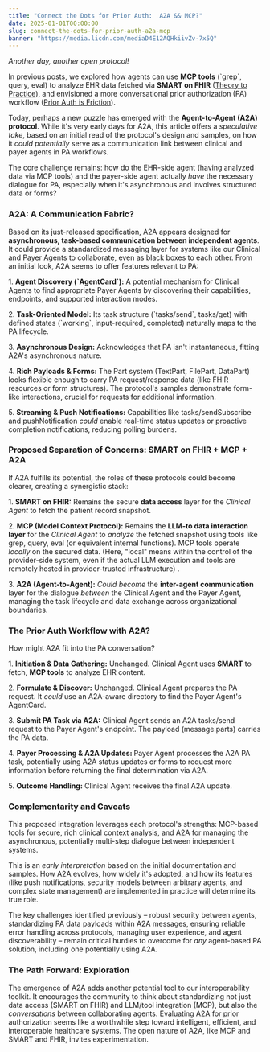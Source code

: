 ```yaml
---
title: "Connect the Dots for Prior Auth:  A2A && MCP?"
date: 2025-01-01T00:00:00
slug: connect-the-dots-for-prior-auth-a2a-mcp
banner: "https://media.licdn.com/mediaD4E12AQHkiivZv-7x5Q"
---
```

<p><em>Another day, another open protocol!</em></p><p>In previous posts, we explored how agents can use <strong>MCP tools</strong> (`grep`, query, eval) to analyze EHR data fetched via <strong>SMART on FHIR</strong> (<a href="https://www.linkedin.com/pulse/theory-practice-llm-agents-using-mcp-tools-real-ehr-data-mandel-md-acknc/?trackingId=EWaylSalcNefAgpYyhFCpQ%3D%3D" target="_blank">Theory to Practice</a>), and envisioned a more conversational prior authorization (PA) workflow (<a href="https://www.linkedin.com/pulse/prior-auth-friction-cant-we-just-talk-josh-mandel-md-taq6c/" target="_blank">Prior Auth is Friction</a>).</p><p>Today, perhaps a new puzzle has emerged with the <strong>Agent-to-Agent (A2A) protocol</strong>. While it's very early days for A2A, this article offers a <em>speculative take</em>, based on an initial read of the protocol's design and samples, on how it <em>could potentially</em> serve as a communication link between clinical and payer agents in PA workflows.</p><p>The core challenge remains: how do the EHR-side agent (having analyzed data via MCP tools) and the payer-side agent actually <em>have</em> the necessary dialogue for PA, especially when it's asynchronous and involves structured data or forms?</p><h3>A2A: A Communication Fabric?</h3><p>Based on its just-released specification, A2A appears designed for <strong>asynchronous, task-based communication between independent agents</strong>. It could provide a standardized messaging layer for systems like our Clinical and Payer Agents to collaborate, even as black boxes to each other. From an initial look, A2A seems to offer features relevant to PA:</p><p>1.  <strong>Agent Discovery (`AgentCard`):</strong> A potential mechanism for Clinical Agents to find appropriate Payer Agents by discovering their capabilities, endpoints, and supported interaction modes.</p><p>2.  <strong>Task-Oriented Model:</strong> Its task structure (`tasks/send`, tasks/get) with defined states (`working`, input-required, completed) naturally maps to the PA lifecycle.</p><p>3.  <strong>Asynchronous Design:</strong> Acknowledges that PA isn't instantaneous, fitting A2A's asynchronous nature.</p><p>4.  <strong>Rich Payloads &amp; Forms:</strong> The Part system (TextPart, FilePart, DataPart) looks flexible enough to carry PA request/response data (like FHIR resources or form structures). The protocol's samples demonstrate form-like interactions, crucial for requests for additional information.</p><p>5.  <strong>Streaming &amp; Push Notifications:</strong> Capabilities like tasks/sendSubscribe and pushNotification <em>could</em> enable real-time status updates or proactive completion notifications, reducing polling burdens.</p><h3>Proposed Separation of Concerns: SMART on FHIR + MCP + A2A</h3><p>If A2A fulfills its potential, the roles of these protocols could become clearer, creating a synergistic stack:</p><p>1.  <strong>SMART on FHIR:</strong> Remains the secure <strong>data access</strong> layer for the <em>Clinical Agent</em> to fetch the patient record snapshot.</p><p>2.  <strong>MCP (Model Context Protocol):</strong> Remains the <strong>LLM-to data interaction layer</strong> for the <em>Clinical Agent</em> to <em>analyze</em> the fetched snapshot using tools like grep, query, eval (or equivalent internal functions). MCP tools operate <em>locally </em>on the secured data. (Here, "local" means within the control of the provider-side system, even if the actual LLM execution and tools are remotely hosted in provider-trusted infrastructure) .</p><p>3.  <strong>A2A (Agent-to-Agent):</strong> <em>Could become</em> the <strong>inter-agent communication</strong> layer for the dialogue <em>between</em> the Clinical Agent and the Payer Agent, managing the task lifecycle and data exchange across organizational boundaries.</p><h3>The Prior Auth Workflow with A2A?</h3><p>How might A2A fit into the PA conversation?</p><p>1.  <strong>Initiation &amp; Data Gathering:</strong> Unchanged. Clinical Agent uses <strong>SMART</strong> to fetch, <strong>MCP tools</strong> to analyze EHR content.</p><p>2.  <strong>Formulate &amp; Discover:</strong> Unchanged. Clinical Agent prepares the PA request. It <em>could</em> use an A2A-aware directory to find the Payer Agent's AgentCard.</p><p>3.  <strong>Submit PA Task via A2A:</strong> Clinical Agent sends an A2A tasks/send request to the Payer Agent's endpoint. The payload (message.parts) carries the PA data. </p><p>4.  <strong>Payer Processing &amp; A2A Updates: </strong>Payer Agent processes the A2A PA task, potentially using A2A status updates or forms to request more information before returning the final determination via A2A.</p><p>5.  <strong>Outcome Handling:</strong> Clinical Agent receives the final A2A update.</p><h3>Complementarity and Caveats</h3><p>This proposed integration leverages each protocol's strengths: MCP-based tools for secure, rich clinical context analysis, and A2A for managing the asynchronous, potentially multi-step dialogue between independent systems.</p><p>This is an <em>early interpretation</em> based on the initial documentation and samples. How A2A evolves, how widely it's adopted, and how its features (like push notifications, security models between arbitrary agents, and complex state management) are implemented in practice will determine its true role.</p><p>The key challenges identified previously – robust security between agents, standardizing PA data payloads within A2A messages, ensuring reliable error handling across protocols, managing user experience, and agent discoverability – remain critical hurdles to overcome for <em>any</em> agent-based PA solution, including one potentially using A2A.</p><h3>The Path Forward: Exploration</h3><p>The emergence of A2A adds another potential tool to our interoperability toolkit. It encourages the community to think about standardizing not just data access (SMART on FHIR) and LLM/tool integration (MCP), but also the <em>conversations</em> between collaborating agents. Evaluating A2A for prior authorization seems like a worthwhile step toward intelligent, efficient, and interoperable healthcare systems. The open nature of A2A, like MCP and SMART and FHIR, invites experimentation.</p>